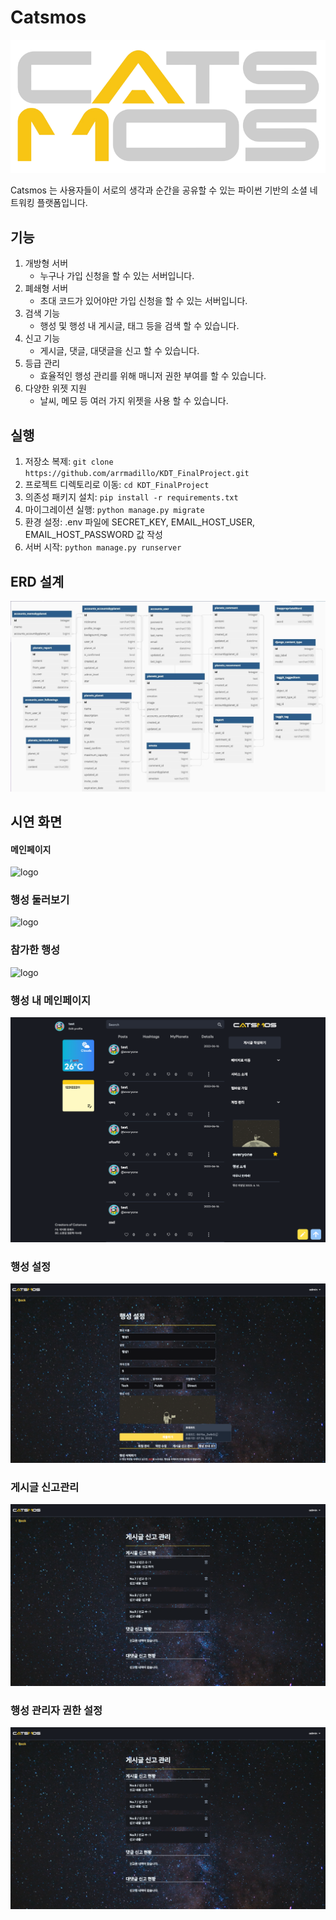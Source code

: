 # Catsmos

![logo](/static/img/main_logo.png)

Catsmos 는 사용자들이 서로의 생각과 순간을 공유할 수 있는 파이썬 기반의 소셜 네트워킹 플랫폼입니다.

## 기능

1. 개방형 서버
   - 누구나 가입 신청을 할 수 있는 서버입니다.
2. 폐쇄형 서버
   - 초대 코드가 있어야만 가입 신청을 할 수 있는 서버입니다.
3. 검색 기능
   - 행성 및 행성 내 게시글, 태그 등을 검색 할 수 있습니다.
4. 신고 기능
   - 게시글, 댓글, 대댓글을 신고 할 수 있습니다.
5. 등급 관리
   - 효율적인 행성 관리를 위해 매니저 권한 부여를 할 수 있습니다.
6. 다양한 위젯 지원
   - 날씨, 메모 등 여러 가지 위젯을 사용 할 수 있습니다.

## 실행

1. 저장소 복제: `git clone https://github.com/arrmadillo/KDT_FinalProject.git`
2. 프로젝트 디렉토리로 이동: `cd KDT_FinalProject`
3. 의존성 패키지 설치: `pip install -r requirements.txt`
4. 마이그레이션 실행: `python manage.py migrate`
5. 환경 설정: .env 파일에 SECRET_KEY, EMAIL_HOST_USER, EMAIL_HOST_PASSWORD 값 작성
6. 서버 시작: `python manage.py runserver`

## ERD 설계

![logo](/static/img/erd.png)

## 시연 화면

#### 메인페이지

![logo](/static/img/catsmos1.png)

### 행성 둘러보기

![logo](/static/img/catsmos3.png)

### 참가한 행성

![logo](/static/img/catsmos2.png)

### 행성 내 메인페이지

![logo](/static/img/catsmos4.png)

### 행성 설정

![logo](/static/img/catsmos5.png)

### 게시글 신고관리

![logo](/static/img/catsmos6.png)

### 행성 관리자 권한 설정

![logo](/static/img/catsmos6.png)
